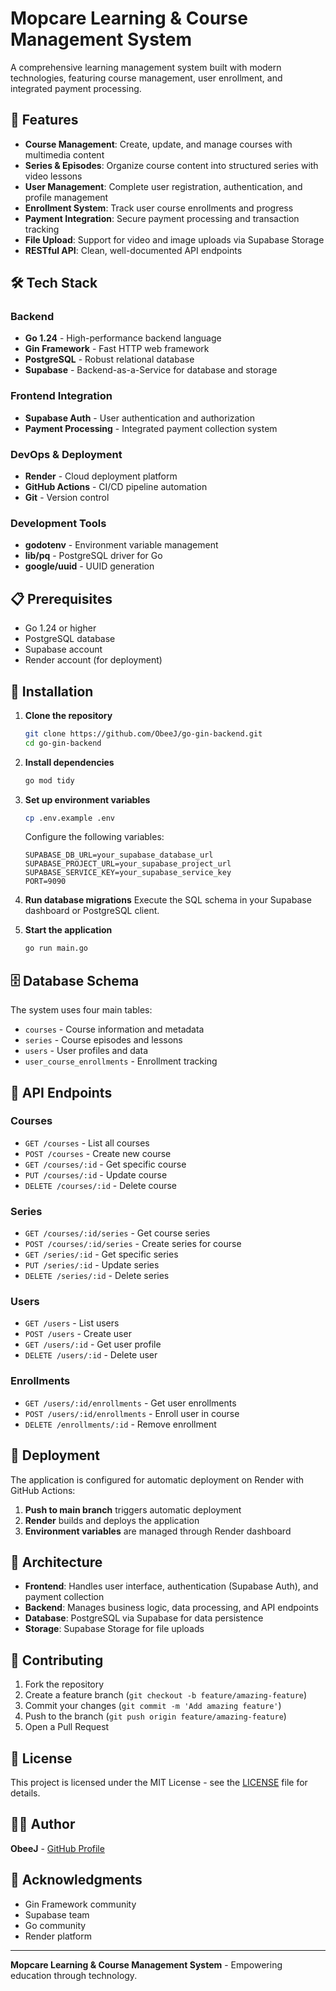 # Mopcare Learning & Course Management System

A comprehensive learning management system built with modern technologies, featuring course management, user enrollment, and integrated payment processing.

## 🚀 Features

- **Course Management**: Create, update, and manage courses with multimedia content
- **Series & Episodes**: Organize course content into structured series with video lessons
- **User Management**: Complete user registration, authentication, and profile management
- **Enrollment System**: Track user course enrollments and progress
- **Payment Integration**: Secure payment processing and transaction tracking
- **File Upload**: Support for video and image uploads via Supabase Storage
- **RESTful API**: Clean, well-documented API endpoints

## 🛠️ Tech Stack

### Backend
- **Go 1.24** - High-performance backend language
- **Gin Framework** - Fast HTTP web framework
- **PostgreSQL** - Robust relational database
- **Supabase** - Backend-as-a-Service for database and storage

### Frontend Integration
- **Supabase Auth** - User authentication and authorization
- **Payment Processing** - Integrated payment collection system

### DevOps & Deployment
- **Render** - Cloud deployment platform
- **GitHub Actions** - CI/CD pipeline automation
- **Git** - Version control

### Development Tools
- **godotenv** - Environment variable management
- **lib/pq** - PostgreSQL driver for Go
- **google/uuid** - UUID generation

## 📋 Prerequisites

- Go 1.24 or higher
- PostgreSQL database
- Supabase account
- Render account (for deployment)

## 🔧 Installation

1. **Clone the repository**
   ```bash
   git clone https://github.com/ObeeJ/go-gin-backend.git
   cd go-gin-backend
   ```

2. **Install dependencies**
   ```bash
   go mod tidy
   ```

3. **Set up environment variables**
   ```bash
   cp .env.example .env
   ```
   Configure the following variables:
   ```env
   SUPABASE_DB_URL=your_supabase_database_url
   SUPABASE_PROJECT_URL=your_supabase_project_url
   SUPABASE_SERVICE_KEY=your_supabase_service_key
   PORT=9090
   ```

4. **Run database migrations**
   Execute the SQL schema in your Supabase dashboard or PostgreSQL client.

5. **Start the application**
   ```bash
   go run main.go
   ```

## 🗄️ Database Schema

The system uses four main tables:
- `courses` - Course information and metadata
- `series` - Course episodes and lessons
- `users` - User profiles and data
- `user_course_enrollments` - Enrollment tracking

## 🔗 API Endpoints

### Courses
- `GET /courses` - List all courses
- `POST /courses` - Create new course
- `GET /courses/:id` - Get specific course
- `PUT /courses/:id` - Update course
- `DELETE /courses/:id` - Delete course

### Series
- `GET /courses/:id/series` - Get course series
- `POST /courses/:id/series` - Create series for course
- `GET /series/:id` - Get specific series
- `PUT /series/:id` - Update series
- `DELETE /series/:id` - Delete series

### Users
- `GET /users` - List users
- `POST /users` - Create user
- `GET /users/:id` - Get user profile
- `DELETE /users/:id` - Delete user

### Enrollments
- `GET /users/:id/enrollments` - Get user enrollments
- `POST /users/:id/enrollments` - Enroll user in course
- `DELETE /enrollments/:id` - Remove enrollment

## 🚀 Deployment

The application is configured for automatic deployment on Render with GitHub Actions:

1. **Push to main branch** triggers automatic deployment
2. **Render** builds and deploys the application
3. **Environment variables** are managed through Render dashboard

## 🤝 Architecture

- **Frontend**: Handles user interface, authentication (Supabase Auth), and payment collection
- **Backend**: Manages business logic, data processing, and API endpoints
- **Database**: PostgreSQL via Supabase for data persistence
- **Storage**: Supabase Storage for file uploads

## 📝 Contributing

1. Fork the repository
2. Create a feature branch (`git checkout -b feature/amazing-feature`)
3. Commit your changes (`git commit -m 'Add amazing feature'`)
4. Push to the branch (`git push origin feature/amazing-feature`)
5. Open a Pull Request

## 📄 License

This project is licensed under the MIT License - see the [LICENSE](LICENSE) file for details.

## 👨‍💻 Author

**ObeeJ** - [GitHub Profile](https://github.com/ObeeJ)

## 🙏 Acknowledgments

- Gin Framework community
- Supabase team
- Go community
- Render platform

---

**Mopcare Learning & Course Management System** - Empowering education through technology.